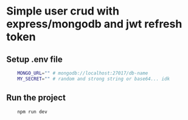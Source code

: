 # Simple user crud with express/mongodb and jwt refresh token

## Setup .env file

```bash
	MONGO_URL="" # mongodb://localhost:27017/db-name
	MY_SECRET="" # random and strong string or base64... idk
```

## Run the project
```bash
	npm run dev
```
